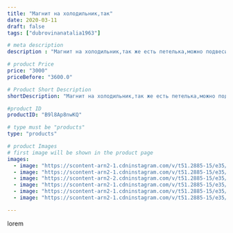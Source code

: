 ```yaml
---
title: "Магнит на холодильник,так"
date: 2020-03-11
draft: false
tags: ["dubrovinanatalia1963"]

# meta description
description : "Магнит на холодильник,так же есть петелька,можно подвесить в любом месте.Обращаться в личку"

# product Price
price: "3000"
priceBefore: "3600.0"

# Product Short Description
shortDescription: "Магнит на холодильник,так же есть петелька,можно подвесить в любом месте.Обращаться в личку"

#product ID
productID: "B9l8Ap8nwKQ"

# type must be "products"
type: "products"

# product Images
# first image will be shown in the product page
images:
  - image: "https://scontent-arn2-1.cdninstagram.com/v/t51.2885-15/e35/89266832_225894551883316_899441839216036875_n.jpg?se=7&tp=1&_nc_ht=scontent-arn2-1.cdninstagram.com&_nc_cat=104&_nc_ohc=hSQKpgXqUM0AX_--bXB&oh=5d1f46090a730954c755253ca563bfd9&oe=606A426F&ig_cache_key=MjI2MjQ3ODMxMzAyMDcxMzkzOA%3D%3D.2"
  - image: "https://scontent-arn2-1.cdninstagram.com/v/t51.2885-15/e35/89639587_240582300437679_6010721997998364309_n.jpg?se=7&tp=1&_nc_ht=scontent-arn2-1.cdninstagram.com&_nc_cat=103&_nc_ohc=0qs0U8WRhP0AX_vexpL&oh=934dc5eef5e363466dee1dc4b6bcb914&oe=606A31C3&ig_cache_key=MjI2MjQ3ODMxMzAxMjExMjQzMQ%3D%3D.2"
  - image: "https://scontent-arn2-2.cdninstagram.com/v/t51.2885-15/e35/89410210_2813141118774665_2710313515580826863_n.jpg?se=7&tp=1&_nc_ht=scontent-arn2-2.cdninstagram.com&_nc_cat=105&_nc_ohc=x_w0tdnhGjwAX-QEv0Z&oh=eb3318b864cd527cec84245be182fae2&oe=606A56C4&ig_cache_key=MjI2MjQ3ODMxMzAyODk5MjEzMg%3D%3D.2"
  - image: "https://scontent-arn2-1.cdninstagram.com/v/t51.2885-15/e35/89942263_305746050402406_6769778209230019658_n.jpg?se=7&tp=1&_nc_ht=scontent-arn2-1.cdninstagram.com&_nc_cat=110&_nc_ohc=ZyHatJCd-74AX9j2bRO&oh=9e23030ce29e85be69501b8edd0477e3&oe=606D6ABA&ig_cache_key=MjI2MjQ3ODMxMzAzNzMxMTg3Mg%3D%3D.2"
  - image: "https://scontent-arn2-1.cdninstagram.com/v/t51.2885-15/e35/87348132_550371645828868_7184784877489045517_n.jpg?se=7&tp=1&_nc_ht=scontent-arn2-1.cdninstagram.com&_nc_cat=104&_nc_ohc=p1cgNiA8q7wAX-ytlVF&oh=baa513f58d3564042b9df8281bb6fe41&oe=606C223D&ig_cache_key=MjI2MjQ3ODMxMzAwMzg5NTQxNg%3D%3D.2"
  - image: "https://scontent-arn2-1.cdninstagram.com/v/t51.2885-15/e35/87699669_652643642192315_470975376627542902_n.jpg?se=7&tp=1&_nc_ht=scontent-arn2-1.cdninstagram.com&_nc_cat=111&_nc_ohc=p7_Y_CUKx1EAX_OKPJH&oh=5410527ba3cb9281a213877d26ae726c&oe=606B69FD&ig_cache_key=MjI2MjQ3ODMxMzAzNzI2MjM5NA%3D%3D.2"

---
```

lorem
